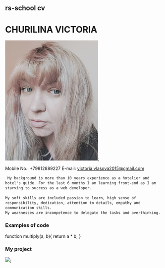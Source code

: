 ## rs-school cv

# CHURILINA VICTORIA

![](images/IMG_20230524_163540__01__01__01.jpg);

Mobile No.: +79812889227
E-mail: victoria.vlasova2015@gmail.com

```
 My background is more than 10 years experience as a hotelier and hotel's guide. For the last 6 months I am learning front-end as I am starving to success as a web developer.

My soft skills are included passion to learn, high sense of responsibility, dedication, attention to details, empathy and communication skills.
My weaknesses are incompetence to delegate the tasks and overthinking.
```

### Examples of code

function multiply(a, b){
return a \* b;
}

### My project

![](https://netology-code.github.io/git-homeworks/introduction/assets/logo.png);
